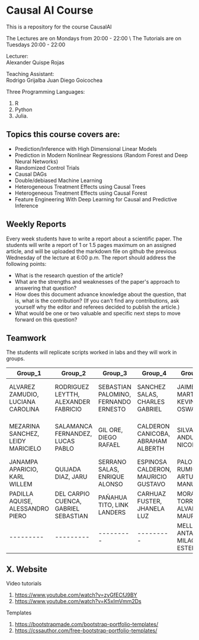 # Causal AI Course
This is a repository for the course CausalAI

The Lectures are on Mondays from 20:00 - 22:00 \\
The Tutorials are on Tuesdays 20:00 - 22:00

Lecturer: \
Alexander Quispe Rojas

Teaching Assistant: \
Rodrigo Grijalba
Juan Diego Goicochea

Three Programming Languages:
1. R
2. Python
3. Julia.


## Topics this course covers are:

* Prediction/Inference with High Dimensional Linear Models
* Prediction in Modern Nonlinear Regressions (Random Forest and Deep Neural Networks)
* Randomized Control Trials
* Causal DAGs
* Double/debiased Machine Learning
* Heterogeneous Treatment Effects using Causal Trees
* Heterogeneous Treatment Effects using Causal Forest
* Feature Engineering With Deep Learning for Causal and Predictive Inference

## Weekly Reports 
Every week students have to write a report about a scientific paper. The students will write a report of 1 or 1.5 pages maximum on an assigned article, and will be uploaded the markdown file  on github the previous Wednesday of the lecture at 6:00 p.m. The report should address the following points: 
* What is the research question of the article?
*  What are the strengths and weaknesses of the paper's approach to answering that question?
*  How does this document advance knowledge about the question, that is, what is the contribution? (If you can't find any contributions, ask yourself why the editor and referees decided to publish the article.)
* What would be one or two valuable and specific next steps to move forward on this question?


## Teamwork

The students will replicate scripts worked in labs and they will work in groups. 

| Group_1 | Group_2 | Group_3 | Group_4 | Group_5 | Group_6 |
|---------|---------|---------|---------|---------|---------|
|ALVAREZ ZAMUDIO, LUCIANA CAROLINA|RODRIGUEZ LEYTTH, ALEXANDER FABRICIO|SEBASTIAN PALOMINO, FERNANDO ERNESTO|SANCHEZ SALAS, CHARLES GABRIEL|JAIME MARTINEZ, KEVIN OSWALDO|LIZARRAGA NAGAHAMA, SOPHIE NAMIE ANDREA|
|MEZARINA SANCHEZ, LEIDY MARICIELO|SALAMANCA FERNANDEZ, LUCAS PABLO|GIL ORE, DIEGO RAFAEL|CALDERON CANICOBA, ABRAHAM ALBERTH|SILVA ANDUJAR, NICOLAS|RIEGA NUÑEZ, GABRIEL ANTONIO FERMIN|
|JANAMPA APARICIO, KARL WILLEM|QUIJADA DIAZ, JARU|SERRANO SALAS, ENRIQUE ALONSO|ESPINOSA CALDERON, MAURICIO GUSTAVO|PALOMINO RUMICHE, ARTURO MANUEL|ALVAREZ ZAMUDIO, LUCIANA CAROLINA|
|PADILLA AQUISE, ALESSANDRO PIERO|DEL CARPIO CUENCA, GABRIEL SEBASTIAN|PAÑAHUA TITO, LINK LANDERS|CARHUAZ FUSTER, JHANELA LUZ|MORAN TORRES, ALVARO MAURICIO|JAIME MARTINEZ, KEVIN OSWALDO|
|---------|---------|---------|---------|MELLIZO ANTAZU, MILAGROS ESTEFANY|ESPINOSA CALDERON, MAURICIO GUSTAVO|

<!-- 

| Group_1 | Group_2 | Group_3 | Group_4 | Group_5 | Group_6 |
|---------|---------|---------|---------|---------|---------|
| MAGUIÑA MEZA, JOSUE EDUARDO | AYALA CORBACHO, Javier frank | DUBE TORRES, Valerie emily | MENGOA LAYME, FRANCO ALAIN | ALVARADO RONCAL, FRANK LUIS | TRUJILLO PALACIOS, NICOLAS MARTIN |
| HOYOS MACEDO, Valeria nicole | Huarcaya Mitac, Luis Diego | VILLALBA ORTEGA, Matias Gabriel | TRELLES DERTEANO, Alberto corisongo | BEDIA WARTHON, Jeffry SEBASTIAN CIPRIANI | ROMERO PEREZ, ANDREA NICOLE |
| Yllu Socualaya, Alvaro Alexander | MAMANI PALOMINO, Janice de Jesus | GUERRERO CUEVA, JUAN MARCOS | ACOSTA CORTEZ, Fernando Javier | Olarte Guevara, Angie SUSSANA | ARIZOLA BLUA, Francisco alonso |
| CUBAS ALBUJAR, Maria pamela | TOVAR ZAMUDIO, Natalie nicole | GARAY PONTE, Erzo francesco | HORNA MUÑOZ, Gerardo alejandro | MARTEL CERCEDO, Veronika Fernanda | Ruiz Scharff, Mario Aaron |



## Second Cohort, 2022-1
Group_1 | Group_2 | Group_3 | Group_4
--------|---------|---------|--------
TANG MAURICIO, JUAN JOSE | QUISPE MACAVILCA, LUIS CLAUDIO | ULLOA DEL CASTILLO, ANDREA ISABEL | ALVAREZ ZAMUDIO, LUCIANA CAROLINA
OLIVERA GARCIA, VICTORIA REGINA | ZAPATA ROJAS, ALVARO DANTE | ANGULO COLINA, ANA CRISTINA | MOSCOSO CAYO, KENIA PAOLA
COTRINA CCOLLANA, URSULA VICTORIA | ESTEBAN QUISPE, DIEGO ANDREÉ | COAPAZA OCOLA, ANGELA SOFIA | CHUQUILIN ROSALES, RICK ABRAHAN


<br/><br/>


## First Cohort, 2021-2
Group_1 | Group_2 | Group_3 | Group_4
------- | ------- | ------- | -------
SALAZAR CONTRERAS, SERGIO ERICK | HUGO CUNIBERTI, KIARA PAOLA | GONZALEZ AVILA, CARLOS ANTONIO | FERNANDEZ SANCHEZ, ROSEMERY
RIEGA ESCALANTE, STEPHY ROSARIO | GOMEZ PECHE, DIEGO ALONSO | BAZAN BURGOS, MANUELA THAIS CAROLINE | CABRERA FLOREZ, ALIRO MANUEL
SOTO ENRIQUEZ, JESUS ALEJANDRO | PACHECO LLACUA, ALEXANDER RAUL | SALINAS RODRIGUEZ, SEBASTIAN DIEGO | OLIVERA QUEVEDO, KATIUSKA
CACERES VASQUEZ, FRANCO ALEXIS | . | DE LA PEÑA BRITO, DANIEL ISRAEL | USCAMAYTA QUISPE, JOSE HEBERT

Group_5 | Group_6 | Group_7 | Group_8
--------|---------|---------|--------
LINARES CAMUS, ELIZABETH NICOLE | EUSEBIO EVANGELISTA, ELJAER EDFRANCE | GENG SOLIS, MELANI ELENA | MARTINEZ GUTIERREZ, SANDRA MIRELI
ASTO MERCADO, SONIA ROSMERY | SANDOVAL ESTELA, LUIS RODRIGO | SILUPU PEÑARANDA, COLLIN RODRIGO LUISIN | MORALES LOPEZ, ERIK BRANDON
HUANCAYO SOLARI, ALESSANDRA GIULIANA | TAPIA MILLONES, MARCIO ANDRE | DELGADO DIAZ, DIEGO GONZALO | CLAVO CAMPOS, ANDREA BRIZETH
CARRILLO CLAVO, DANIEL ENRIQUE |VIVAS ALEJANDRO, CLAUDIA MIRELA  | QUIROZ RIOS, GONZALO | SORIA ALOSILLA, GIANFRANCO
 -->

 ## X. Website

Video tutorials

1. https://www.youtube.com/watch?v=zyGfECfJ9BY
2. https://www.youtube.com/watch?v=K5xImVmm2Ds

Templates

1. https://bootstrapmade.com/bootstrap-portfolio-templates/
2. https://cssauthor.com/free-bootstrap-portfolio-templates/
